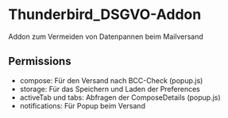 # Thunderbird_DSGVO-Addon
 Addon zum Vermeiden von Datenpannen beim Mailversand

## Permissions
* compose: Für den Versand nach BCC-Check (popup.js)
* storage: Für das Speichern und Laden der Preferences
* activeTab und tabs: Abfragen der ComposeDetails (popup.js)
* notifications: Für Popup beim Versand

